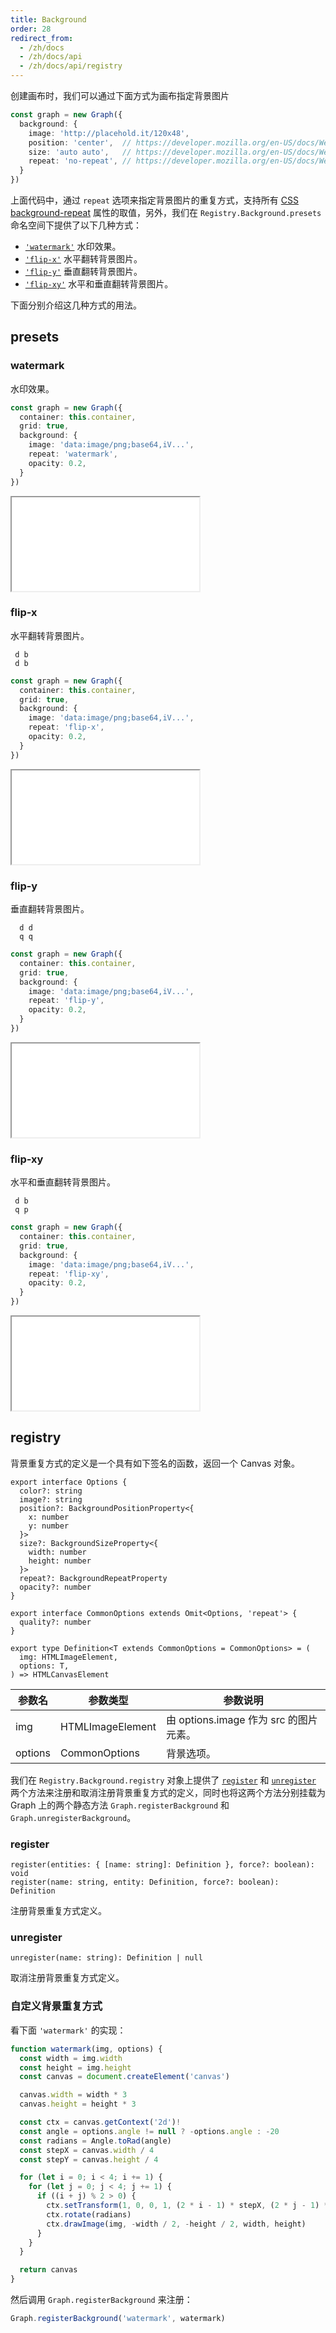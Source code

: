```yaml
---
title: Background
order: 28
redirect_from:
  - /zh/docs
  - /zh/docs/api
  - /zh/docs/api/registry
---
```


创建画布时，我们可以通过下面方式为画布指定背景图片

```ts
const graph = new Graph({
  background: {
    image: 'http://placehold.it/120x48',
    position: 'center',  // https://developer.mozilla.org/en-US/docs/Web/CSS/background-position
    size: 'auto auto',   // https://developer.mozilla.org/en-US/docs/Web/CSS/background-size
    repeat: 'no-repeat', // https://developer.mozilla.org/en-US/docs/Web/CSS/background-repeat
  }
})
```

上面代码中，通过 `repeat` 选项来指定背景图片的重复方式，支持所有 [CSS background-repeat](https://developer.mozilla.org/en-US/docs/Web/CSS/background-repeat) 属性的取值，另外，我们在 `Registry.Background.presets` 命名空间下提供了以下几种方式：

- [`'watermark'`](#watermark) 水印效果。
- [`'flip-x'`](#flip-x) 水平翻转背景图片。
- [`'flip-y'`](#flip-y) 垂直翻转背景图片。
- [`'flip-xy'`](#flip-xy) 水平和垂直翻转背景图片。

下面分别介绍这几种方式的用法。

## presets

### watermark

水印效果。

```ts
const graph = new Graph({
  container: this.container,
  grid: true,
  background: {
    image: 'data:image/png;base64,iV...',
    repeat: 'watermark',
    opacity: 0.2,
  }
})
```

<iframe src="/demos/api/registry/background/watermark"></iframe>

### flip-x

水平翻转背景图片。

```
 d b
 d b
```

```ts
const graph = new Graph({
  container: this.container,
  grid: true,
  background: {
    image: 'data:image/png;base64,iV...',
    repeat: 'flip-x',
    opacity: 0.2,
  }
})
```
<iframe src="/demos/api/registry/background/flip-x"></iframe>

### flip-y

垂直翻转背景图片。

```
  d d
  q q
```

```ts
const graph = new Graph({
  container: this.container,
  grid: true,
  background: {
    image: 'data:image/png;base64,iV...',
    repeat: 'flip-y',
    opacity: 0.2,
  }
})
```
<iframe src="/demos/api/registry/background/flip-y"></iframe>

### flip-xy

水平和垂直翻转背景图片。

```
 d b
 q p
```

```ts
const graph = new Graph({
  container: this.container,
  grid: true,
  background: {
    image: 'data:image/png;base64,iV...',
    repeat: 'flip-xy',
    opacity: 0.2,
  }
})
```
<iframe src="/demos/api/registry/background/flip-xy"></iframe>

## registry

背景重复方式的定义是一个具有如下签名的函数，返回一个 Canvas 对象。

```sign
export interface Options {
  color?: string
  image?: string
  position?: BackgroundPositionProperty<{
    x: number
    y: number
  }>
  size?: BackgroundSizeProperty<{
    width: number
    height: number
  }>
  repeat?: BackgroundRepeatProperty
  opacity?: number
}

export interface CommonOptions extends Omit<Options, 'repeat'> {
  quality?: number
}

export type Definition<T extends CommonOptions = CommonOptions> = (
  img: HTMLImageElement, 
  options: T,          
) => HTMLCanvasElement
```

| 参数名  | 参数类型         | 参数说明                              |
|---------|------------------|-----------------------------------|
| img     | HTMLImageElement | 由 options.image 作为 src 的图片元素。 |
| options | CommonOptions    | 背景选项。                             |

我们在 `Registry.Background.registry` 对象上提供了 [`register`](#register) 和 [`unregister`](#unregister) 两个方法来注册和取消注册背景重复方式的定义，同时也将这两个方法分别挂载为 Graph 上的两个静态方法 `Graph.registerBackground` 和 `Graph.unregisterBackground`。

### register

```sign
register(entities: { [name: string]: Definition }, force?: boolean): void
register(name: string, entity: Definition, force?: boolean): Definition
```

注册背景重复方式定义。

### unregister

```sign
unregister(name: string): Definition | null
```

取消注册背景重复方式定义。

### 自定义背景重复方式

看下面 `'watermark'` 的实现：

```ts
function watermark(img, options) {
  const width = img.width
  const height = img.height
  const canvas = document.createElement('canvas')

  canvas.width = width * 3
  canvas.height = height * 3

  const ctx = canvas.getContext('2d')!
  const angle = options.angle != null ? -options.angle : -20
  const radians = Angle.toRad(angle)
  const stepX = canvas.width / 4
  const stepY = canvas.height / 4

  for (let i = 0; i < 4; i += 1) {
    for (let j = 0; j < 4; j += 1) {
      if ((i + j) % 2 > 0) {
        ctx.setTransform(1, 0, 0, 1, (2 * i - 1) * stepX, (2 * j - 1) * stepY)
        ctx.rotate(radians)
        ctx.drawImage(img, -width / 2, -height / 2, width, height)
      }
    }
  }

  return canvas
}
```

然后调用 `Graph.registerBackground` 来注册：

```ts
Graph.registerBackground('watermark', watermark)
```
